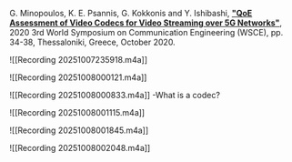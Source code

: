 G. Minopoulos, K. E. Psannis, G. Kokkonis and Y. Ishibashi, [**"QoE Assessment of Video Codecs for Video Streaming over 5G Networks"**](https://ieeexplore.ieee.org/document/9275576), 2020 3rd World Symposium on Communication Engineering (WSCE), pp. 34-38, Thessaloniki, Greece, October 2020.

![[Recording 20251007235918.m4a]]

![[Recording 20251008000121.m4a]]

![[Recording 20251008000833.m4a]]
-What is a codec?

![[Recording 20251008001115.m4a]]

![[Recording 20251008001845.m4a]]

![[Recording 20251008002048.m4a]]
